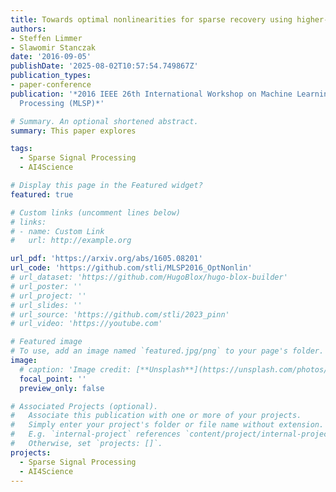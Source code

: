 ```yaml
---
title: Towards optimal nonlinearities for sparse recovery using higher-order statistics
authors:
- Steffen Limmer
- Slawomir Stanczak
date: '2016-09-05'
publishDate: '2025-08-02T10:57:54.749867Z'
publication_types:
- paper-conference
publication: '*2016 IEEE 26th International Workshop on Machine Learning for Signal
  Processing (MLSP)*'

# Summary. An optional shortened abstract.
summary: This paper explores 

tags:
  - Sparse Signal Processing
  - AI4Science

# Display this page in the Featured widget?
featured: true

# Custom links (uncomment lines below)
# links:
# - name: Custom Link
#   url: http://example.org

url_pdf: 'https://arxiv.org/abs/1605.08201'
url_code: 'https://github.com/stli/MLSP2016_OptNonlin'
# url_dataset: 'https://github.com/HugoBlox/hugo-blox-builder'
# url_poster: ''
# url_project: ''
# url_slides: ''
# url_source: 'https://github.com/stli/2023_pinn'
# url_video: 'https://youtube.com'

# Featured image
# To use, add an image named `featured.jpg/png` to your page's folder.
image:
  # caption: 'Image credit: [**Unsplash**](https://unsplash.com/photos/pLCdAaMFLTE)'
  focal_point: ''
  preview_only: false

# Associated Projects (optional).
#   Associate this publication with one or more of your projects.
#   Simply enter your project's folder or file name without extension.
#   E.g. `internal-project` references `content/project/internal-project/index.md`.
#   Otherwise, set `projects: []`.
projects:
  - Sparse Signal Processing
  - AI4Science
---
```

